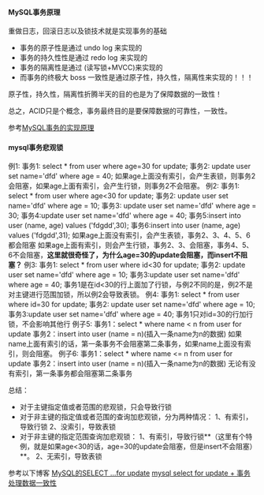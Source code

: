#### MySQL事务原理

重做日志，回滚日志以及锁技术就是实现事务的基础

- 事务的原子性是通过 undo log 来实现的
- 事务的持久性性是通过 redo log 来实现的
- 事务的隔离性是通过 (读写锁+MVCC)来实现的
- 而事务的终极大 boss 一致性是通过原子性，持久性，隔离性来实现的！！！

原子性，持久性，隔离性折腾半天的目的也是为了保障数据的一致性！

总之，ACID只是个概念，事务最终目的是要保障数据的可靠性，一致性。

参考[MySQL事务的实现原理](https://mp.weixin.qq.com/s/79HhQsZRzzuskP5p5LNONA)

#### mysql事务悲观锁
例1: 事务1: select * from user where age=30 for update; 事务2: update user set name='dfd' where age = 40;
如果age上面没有索引，会产生表锁，则事务2会阻塞，如果age上面有索引，会产生行锁，则事务2不会阻塞。
例2: 事务1: select * from user where age<30 for update; 事务2: update user set name='dfd' where age = 10; 事务3: update user set name='dfd' where age = 30; 事务4:update user set name='dfd' where age = 40; 事务5:insert into user (name, age) values ('fdgdd',30); 事务6:insert into user (name, age) values ('fdgdd',31);
如果age上面没有索引，会产生表锁，事务2、3、4、5、6都会阻塞
如果age上面有索引，则会产生行锁，事务2、3、会阻塞，事务4、5、6不会阻塞，**这里就很奇怪了，为什么age=30的update会阻塞，而insert不阻塞？**
例3: 事务1: select * from user where id<30 for update; 事务2: update user set name='dfd' where age = 10; 事务3:update user set name='dfd' where age = 40;
事务1是在id<30的行上面加了行锁，与例2不同的是，例2不是对主键进行范围加锁，所以例2会导致表锁。
例4: 事务1: select * from user where id=30 for update; 事务2: update user set name='dfd' where age = 10; 事务3:update user set name='dfd' where age = 40;
事务1只对id=30的行加行锁，不会影响其他行
例子5: 事务1：select * where name < n from user for update  事务2：insert into user (name = n)(插入一条name为n的数据)
如果name上面有索引的话，第一条事务不会阻塞第二条事务，如果name上面没有索引，则会阻塞。
例子6: 事务1：select * where name <= n from user for update  事务2：insert into user (name = n)(插入一条name为n的数据)
无论有没有索引，第一条事务都会阻塞第二条事务

总结：
- 对于主键指定值或者范围的悲观锁，只会导致行锁
- 对于非主键的指定值或者范围的查询加悲观锁，分为两种情况：
  1、有索引，导致行锁
  2、没索引，导致表锁
- 对于非主键的指定范围查询加悲观锁：
  1、有索引，导致行锁**（这里有个特例，就是如果age<30的话，age=30的update会阻塞，但是insert不会阻塞）**。
  2、无索引，导致表锁

参考以下博客
[MySQL的SELECT ...for update](https://www.cnblogs.com/wxgblogs/p/6849064.html)
[mysql select for update + 事务处理数据一致性](https://blog.csdn.net/leyangjun/article/details/88633588)